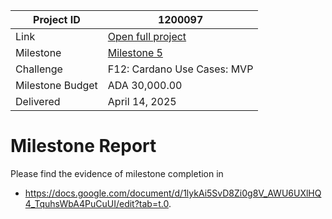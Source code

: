 |Project ID|1200097|
|-----------|-------------|
|Link|[Open full project](https://projectcatalyst.io/funds/12/f12-cardano-use-cases-mvp/deltadefi-pioneering-high-frequency-trading-on-cardano)|
|Milestone|[Milestone 5](https://milestones.projectcatalyst.io/projects/1200097/milestones/5)|
|Challenge|F12: Cardano Use Cases: MVP|
|Milestone Budget|ADA 30,000.00|
|Delivered|	April 14, 2025|

# Milestone Report
	
Please find the evidence of milestone completion in 
- https://docs.google.com/document/d/1lykAi5SvD8Zi0g8V_AWU6UXlHQ4_TquhsWbA4PuCuUI/edit?tab=t.0.

